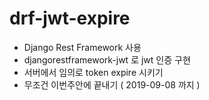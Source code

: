 # drf-jwt-expire

- Django Rest Framework 사용
- djangorestframework-jwt 로 jwt 인증 구현
- 서버에서 임의로 token expire 시키기
- 무조건 이번주안에 끝내기 ( 2019-09-08 까지 )
